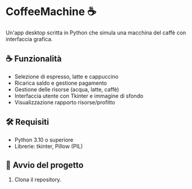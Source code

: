 # CoffeeMachine ☕

Un'app desktop scritta in Python che simula una macchina del caffè con interfaccia grafica.

## ☕ Funzionalità
- Selezione di espresso, latte e cappuccino
- Ricarica saldo e gestione pagamento
- Gestione delle risorse (acqua, latte, caffè)
- Interfaccia utente con Tkinter e immagine di sfondo
- Visualizzazione rapporto risorse/profitto

## 🛠 Requisiti
- Python 3.10 o superiore
- Librerie: tkinter, Pillow (PIL)

## 🚀 Avvio del progetto
1. Clona il repository.
   
